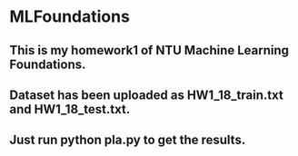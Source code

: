 # MLFoundations
## This is my homework1 of NTU Machine Learning Foundations.<br>
## Dataset has been uploaded as HW1_18_train.txt and HW1_18_test.txt.<br>
## Just run python pla.py to get the results.<br>
